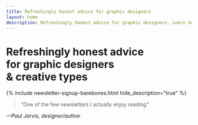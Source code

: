 ```yaml
---
title: Refreshingly honest advice for graphic designers
layout: home
description: Refreshingly honest advice for graphic designers. Learn how to go freelance, switch careers or reset your brain's operating system
---
```

<h1 class="f2 f1-l mh3 mh5-m mh6-l mb2 normal measure-narrow">Refreshingly honest advice <br>for <span class="typed">graphic designers <div class="dib dn-l">&amp; creative types</div></span></h1>

{% include newsletter-signup-barebones.html hide_description="true" %}

<blockquote class="mh3 mh5-m mh6-l mt5 serif f4">“One of the few newsletters I actually enjoy reading”</blockquote>
<cite class="mh3 mh5-m mh6-l tracked ttu normal f6 fs-normal">—Paul Jarvis, designer/author</cite>
<br>&nbsp;<br>

